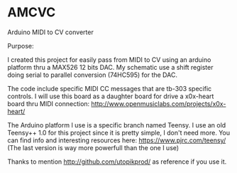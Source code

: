 AMCVC
=====

Arduino MIDI to CV converter

Purpose:

I created this project for easily pass from MIDI to CV using an arduino platform thru a MAX526 12 bits DAC.
My schematic use a shift register doing serial to parallel conversion (74HC595) for the DAC.

The code include specific MIDI CC messages that are tb-303 specific controls. I will use this board as a daughter board for drive a x0x-heart board thru MIDI connection: http://www.openmusiclabs.com/projects/x0x-heart/

The Arduino platform I use is a specific branch named Teensy. I use an old Teensy++ 1.0 for this project since it is pretty simple, I don't need more. You can find info and interesting resources here: https://www.pjrc.com/teensy/
(The last version is way more powerfull than the one I use)

Thanks to mention http://github.com/utopikprod/ as reference if you use it.

